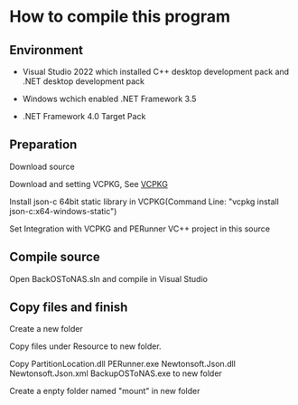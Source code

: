# How to compile this program

## Environment

* Visual Studio 2022 which installed C++ desktop development pack and .NET desktop development pack

* Windows wchich enabled .NET Framework 3.5

* .NET Framework 4.0 Target Pack  

## Preparation

Download source

Download and setting VCPKG, See [VCPKG](https://github.com/microsoft/vcpkg)  

Install json-c 64bit static library in VCPKG(Command Line: "vcpkg install json-c:x64-windows-static")  

Set Integration with VCPKG and PERunner VC++ project in this source  

## Compile source

Open BackOSToNAS.sln and compile in Visual Studio

## Copy files and finish

Create a new folder

Copy files under Resource to new folder.

Copy PartitionLocation.dll PERunner.exe Newtonsoft.Json.dll Newtonsoft.Json.xml BackupOSToNAS.exe to new folder  

Create a enpty folder named "mount" in new folder
